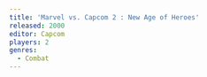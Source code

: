 ```yaml
---
title: 'Marvel vs. Capcom 2 : New Age of Heroes'
released: 2000
editor: Capcom
players: 2
genres:
  - Combat
---
```

